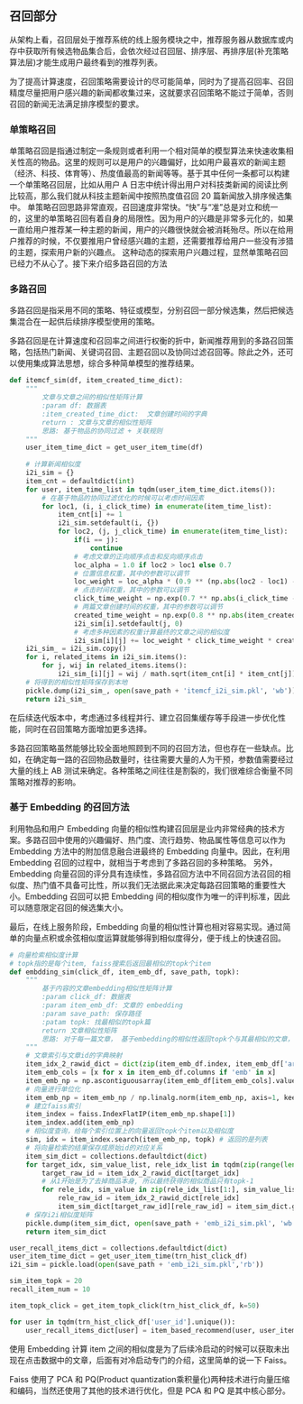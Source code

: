 ## 召回部分

从架构上看，召回层处于推荐系统的线上服务模块之中，推荐服务器从数据库或内存中获取所有候选物品集合后，会依次经过召回层、排序层、再排序层(补充策略算法层)才能生成用户最终看到的推荐列表。

为了提高计算速度，召回策略需要设计的尽可能简单，同时为了提高召回率、召回精度尽量把用户感兴趣的新闻都收集过来，这就要求召回策略不能过于简单，否则召回的新闻无法满足排序模型的要求。

### 单策略召回

单策略召回是指通过制定一条规则或者利用一个相对简单的模型算法来快速收集相关性高的物品。这里的规则可以是用户的兴趣偏好，比如用户最喜欢的新闻主题（经济、科技、体育等）、热度值最高的新闻等等。基于其中任何一条都可以构建一个单策略召回层，比如从用户 A 日志中统计得出用户对科技类新闻的阅读比例比较高，那么我们就从科技主题新闻中按照热度值召回 20 篇新闻放入排序候选集中。
单策略召回思路非常直观，召回速度非常快。“快”与“准”总是对立和统一的，这里的单策略召回有着自身的局限性。因为用户的兴趣是非常多元化的，如果一直给用户推荐某一种主题的新闻，用户的兴趣很快就会被消耗殆尽。所以在给用户推荐的时候，不仅要推用户曾经感兴趣的主题，还需要推荐给用户一些没有涉猎的主题，探索用户新的兴趣点。
这种动态的探索用户兴趣过程，显然单策略召回已经力不从心了。接下来介绍多路召回的方法

### 多路召回

多路召回是指采用不同的策略、特征或模型，分别召回一部分候选集，然后把候选集混合在一起供后续排序模型使用的策略。

多路召回是在计算速度和召回率之间进行权衡的折中，新闻推荐用到的多路召回策略，包括热门新闻、关键词召回、主题召回以及协同过滤召回等。除此之外，还可以使用集成算法思想，综合多种简单模型的推荐结果。

```python
def itemcf_sim(df, item_created_time_dict):
    """
        文章与文章之间的相似性矩阵计算
        :param df: 数据表
        :item_created_time_dict:  文章创建时间的字典
        return : 文章与文章的相似性矩阵
        思路: 基于物品的协同过滤 + 关联规则
    """
    user_item_time_dict = get_user_item_time(df)
    
    # 计算新闻相似度
    i2i_sim = {}
    item_cnt = defaultdict(int)
    for user, item_time_list in tqdm(user_item_time_dict.items()):
        # 在基于物品的协同过滤优化的时候可以考虑时间因素
        for loc1, (i, i_click_time) in enumerate(item_time_list):
            item_cnt[i] += 1
            i2i_sim.setdefault(i, {})
            for loc2, (j, j_click_time) in enumerate(item_time_list):
                if(i == j):
                    continue
                # 考虑文章的正向顺序点击和反向顺序点击    
                loc_alpha = 1.0 if loc2 > loc1 else 0.7
                # 位置信息权重，其中的参数可以调节
                loc_weight = loc_alpha * (0.9 ** (np.abs(loc2 - loc1) - 1))
                # 点击时间权重，其中的参数可以调节
                click_time_weight = np.exp(0.7 ** np.abs(i_click_time - j_click_time))
                # 两篇文章创建时间的权重，其中的参数可以调节
                created_time_weight = np.exp(0.8 ** np.abs(item_created_time_dict[i] - item_created_time_dict[j]))
                i2i_sim[i].setdefault(j, 0)
                # 考虑多种因素的权重计算最终的文章之间的相似度
                i2i_sim[i][j] += loc_weight * click_time_weight * created_time_weight / math.log(len(item_time_list) + 1)      
    i2i_sim_ = i2i_sim.copy()
    for i, related_items in i2i_sim.items():
        for j, wij in related_items.items():
            i2i_sim_[i][j] = wij / math.sqrt(item_cnt[i] * item_cnt[j])
    # 将得到的相似性矩阵保存到本地
    pickle.dump(i2i_sim_, open(save_path + 'itemcf_i2i_sim.pkl', 'wb'))
    return i2i_sim_
```

在后续迭代版本中，考虑通过多线程并行、建立召回集缓存等手段进一步优化性能，同时在召回策略方面增加更多选择。

多路召回策略虽然能够比较全面地照顾到不同的召回方法，但也存在一些缺点。比如，在确定每一路的召回物品数量时，往往需要大量的人为干预，参数值需要经过大量的线上 AB 测试来确定。各种策略之间往往是割裂的，我们很难综合衡量不同策略对推荐的影响。

### 基于 Embedding 的召回方法
利用物品和用户 Embedding 向量的相似性构建召回层是业内非常经典的技术方案。多路召回中使用的兴趣偏好、热门度、流行趋势、物品属性等信息可以作为 Embedding 方法中的附加信息融合进最终的 Embedding 向量中。因此，在利用 Embedding 召回的过程中，就相当于考虑到了多路召回的多种策略。
另外，Embedding 向量召回的评分具有连续性，多路召回方法中不同召回方法召回的相似度、热门值不具备可比性，所以我们无法据此来决定每路召回策略的重要性大小。Embedding 召回可以把 Embedding 间的相似度作为唯一的评判标准，因此可以随意限定召回的候选集大小。

最后，在线上服务阶段，Embedding 向量的相似性计算也相对容易实现。通过简单的向量点积或余弦相似度运算就能够得到相似度得分，便于线上的快速召回。

```python
# 向量检索相似度计算
# topk指的是每个item, faiss搜索后返回最相似的topk个item
def embdding_sim(click_df, item_emb_df, save_path, topk):
    """
        基于内容的文章embedding相似性矩阵计算
        :param click_df: 数据表
        :param item_emb_df: 文章的 embedding
        :param save_path: 保存路径
        :patam topk: 找最相似的topk篇
        return 文章相似性矩阵
        思路: 对于每一篇文章， 基于embedding的相似性返回topk个与其最相似的文章， 只不过由于文章数量太多，这里用了faiss进行加速
    """
    # 文章索引与文章id的字典映射
    item_idx_2_rawid_dict = dict(zip(item_emb_df.index, item_emb_df['article_id']))
    item_emb_cols = [x for x in item_emb_df.columns if 'emb' in x]
    item_emb_np = np.ascontiguousarray(item_emb_df[item_emb_cols].values, dtype=np.float32)
    # 向量进行单位化
    item_emb_np = item_emb_np / np.linalg.norm(item_emb_np, axis=1, keepdims=True)
    # 建立faiss索引
    item_index = faiss.IndexFlatIP(item_emb_np.shape[1])
    item_index.add(item_emb_np)
    # 相似度查询，给每个索引位置上的向量返回topk个item以及相似度
    sim, idx = item_index.search(item_emb_np, topk) # 返回的是列表
    # 将向量检索的结果保存成原始id的对应关系
    item_sim_dict = collections.defaultdict(dict)
    for target_idx, sim_value_list, rele_idx_list in tqdm(zip(range(len(item_emb_np)), sim, idx)):
        target_raw_id = item_idx_2_rawid_dict[target_idx]
        # 从1开始是为了去掉商品本身, 所以最终获得的相似商品只有topk-1
        for rele_idx, sim_value in zip(rele_idx_list[1:], sim_value_list[1:]): 
            rele_raw_id = item_idx_2_rawid_dict[rele_idx]
            item_sim_dict[target_raw_id][rele_raw_id] = item_sim_dict.get(target_raw_id, {}).get(rele_raw_id, 0) + sim_value
    # 保存i2i相似度矩阵
    pickle.dump(item_sim_dict, open(save_path + 'emb_i2i_sim.pkl', 'wb'))   
    return item_sim_dict

user_recall_items_dict = collections.defaultdict(dict)
user_item_time_dict = get_user_item_time(trn_hist_click_df)
i2i_sim = pickle.load(open(save_path + 'emb_i2i_sim.pkl','rb'))

sim_item_topk = 20
recall_item_num = 10

item_topk_click = get_item_topk_click(trn_hist_click_df, k=50)

for user in tqdm(trn_hist_click_df['user_id'].unique()):
    user_recall_items_dict[user] = item_based_recommend(user, user_item_time_dict, i2i_sim, sim_item_topk, recall_item_num, item_topk_click, item_created_time_dict, emb_i2i_sim)
```

使用 Embedding 计算 item 之间的相似度是为了后续冷启动的时候可以获取未出现在点击数据中的文章，后面有对冷启动专门的介绍，这里简单的说一下 Faiss。


Faiss 使用了 PCA 和 PQ(Product quantization乘积量化)两种技术进行向量压缩和编码，当然还使用了其他的技术进行优化，但是 PCA 和 PQ 是其中核心部分。

